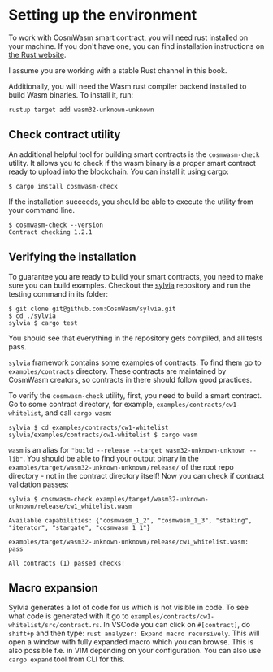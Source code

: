 # Setting up the environment

To work with CosmWasm smart contract, you will need rust installed on your
machine. If you don't have one, you can find installation instructions on [the
Rust website](https://www.rust-lang.org/tools/install).

I assume you are working with a stable Rust channel in this book.

Additionally, you will need the Wasm rust compiler backend installed to build
Wasm binaries. To install it, run:

```
rustup target add wasm32-unknown-unknown
```

## Check contract utility

An additional helpful tool for building smart contracts is the `cosmwasm-check`
utility. It allows you to check if the wasm binary is a proper smart contract
ready to upload into the blockchain. You can install it using cargo:

```
$ cargo install cosmwasm-check
```

If the installation succeeds, you should be able to execute the utility from your command line.

```
$ cosmwasm-check --version
Contract checking 1.2.1
```

## Verifying the installation

To guarantee you are ready to build your smart contracts, you need to make sure you can build examples.
Checkout the [sylvia](https://github.com/CosmWasm/sylvia) repository and run the testing command in
its folder:

```
$ git clone git@github.com:CosmWasm/sylvia.git
$ cd ./sylvia
sylvia $ cargo test
```

You should see that everything in the repository gets compiled, and all tests pass. 

`sylvia` framework contains some examples of contracts. To find them go to `examples/contracts` directory.
These contracts are maintained by CosmWasm creators, so contracts in there should follow good practices.

To verify the `cosmwasm-check` utility, first, you need to build a smart contract. Go to some contract
directory, for example, `examples/contracts/cw1-whitelist`, and call `cargo wasm`:

```
sylvia $ cd examples/contracts/cw1-whitelist
sylvia/examples/contracts/cw1-whitelist $ cargo wasm
```

`wasm` is an alias for `"build --release --target wasm32-unknown-unknown --lib"`.
You should be able to find your output binary in the `examples/target/wasm32-unknown-unknown/release/`
of the root repo directory - not in the contract directory itself! Now you can check if contract
validation passes:

```
sylvia $ cosmwasm-check examples/target/wasm32-unknown-unknown/release/cw1_whitelist.wasm

Available capabilities: {"cosmwasm_1_2", "cosmwasm_1_3", "staking", "iterator", "stargate", "cosmwasm_1_1"}

examples/target/wasm32-unknown-unknown/release/cw1_whitelist.wasm: pass

All contracts (1) passed checks!
```

## Macro expansion

Sylvia generates a lot of code for us which is not visible in code. To see what code is generated
with it go to `examples/contracts/cw1-whitelist/src/contract.rs`. In VSCode you can click on
`#[contract]`, do `shift+p` and then type: `rust analyzer: Expand macro recursively`. This will open
a window with fully expanded macro which you can browse. This is also possible f.e. in VIM depending
on your configuration. You can also use `cargo expand` tool from CLI for this.
